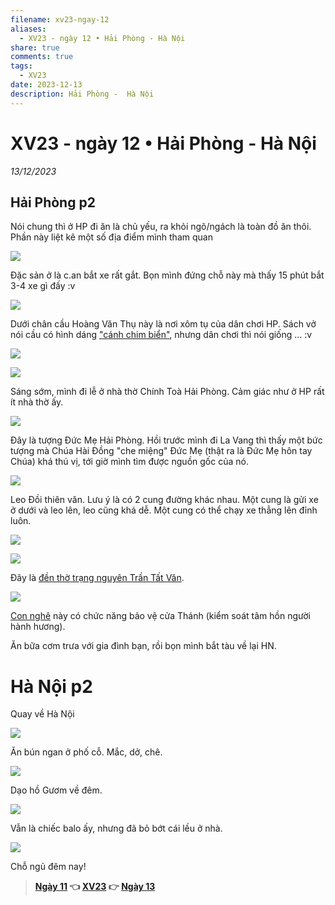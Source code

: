```yaml
---
filename: xv23-ngay-12
aliases:
  - XV23 - ngày 12 • Hải Phòng - Hà Nội
share: true
comments: true
tags:
  - XV23
date: 2023-12-13
description: Hải Phòng -  Hà Nội
---
```

# XV23 - ngày 12 • Hải Phòng - Hà Nội  
  
*13/12/2023*  
  
## Hải Phòng p2  
  
Nói chung thì ở HP đi ăn là chủ yếu, ra khỏi ngõ/ngách là toàn đồ ăn thôi. Phần này liệt kê một số địa điểm mình tham quan  
  
![](https://i.imgur.com/fmEkWlb.png)  
  
Đặc sản ở là c.an bắt xe rất gắt. Bọn mình đứng chỗ này mà thấy 15 phút bắt 3-4 xe gì đấy :v  
  
![](https://i.imgur.com/u8Hc8vI.png)  
  
Dưới chân cầu Hoàng Văn Thụ này là nơi xôm tụ của dân chơi HP. Sách vở nói cầu có hình dáng ["cánh chim biển"](https://laodong.vn/xa-hoi/chiem-nguong-cau-hoang-van-thu-hon-2000-ti-co-dang-hinh-canh-chim-bien-759977.ldo), nhưng dân chơi thì nói giống ... :v  
  
![](https://i.imgur.com/DUalTyd.png)  
  
![](https://i.imgur.com/DcpWtVh.png)  
  
Sáng sớm, mình đi lễ ở nhà thờ Chính Toà Hải Phòng. Cảm giác như ở HP rất ít nhà thờ ấy.  
  
![](https://i.imgur.com/QIRC6D7.png)  
  
Đây là tượng Đức Mẹ Hải Phòng. Hồi trước mình đi La Vang thì thấy một bức tượng mà Chúa Hài Đồng "che miệng" Đức Mẹ (thật ra là Đức Mẹ hôn tay Chúa) khá thú vị, tới giờ mình tìm được nguồn gốc của nó.  
  
![](https://i.imgur.com/yqNq9M4.png)  
  
Leo Đồi thiên văn. Lưu ý là có 2 cung đường khác nhau. Một cung là gửi xe ở dưới và leo lên, leo cũng khá dễ. Một cung có thể chạy xe thẳng lên đỉnh luôn.  
  
![](https://i.imgur.com/5molXEl.png)  
  
![](https://i.imgur.com/cDlDpUn.png)  
  
Đây là [đền thờ trạng nguyên Trần Tất Văn](https://thanhdoanhaiphong.gov.vn/den-tho-trang-nguyen-tran-tat-van-lang-nguyet-ang-xa-thai-son-huyen-an-lao-nd24033.html).  
  
![](https://i.imgur.com/FIBEJJH.png)  
  
[Con nghê](https://vi.wikipedia.org/wiki/Con_ngh%C3%AA) này có chức năng bảo vệ cửa Thánh (kiểm soát tâm hồn người hành hương).  
  
Ăn bữa cơm trưa với gia đình bạn, rồi bọn mình bắt tàu về lại HN.  
  
# Hà Nội p2  
  
Quay về Hà Nội  
  
![](https://i.imgur.com/BMFft0Z.png)  
  
Ăn bún ngan ở phố cỗ. Mắc, dở, chê.  
  
![](https://i.imgur.com/L2t2QSQ.png)  
  
Dạo hồ Gươm về đêm.  
  
![](https://i.imgur.com/EylDjbD.png)  
  
Vẫn là chiếc balo ấy, nhưng đã bỏ bớt cái lều ở nhà.  
  
![](https://i.imgur.com/0AA4MXC.png)  
  
Chỗ ngủ đêm nay!  
  
> **[Ngày 11](./xv23-ngay-11.md) 👈 [XV23](./xuyen-viet-2023.md) 👉 [Ngày 13](./xv23-ngay-13.md)**